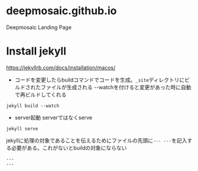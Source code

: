 # deepmosaic.github.io
Deepmosaic Landing Page


# Install jekyll
https://jekyllrb.com/docs/installation/macos/

- コードを変更したらbuildコマンドでコードを生成。`_site`ディレクトリにビルドされたファイルが生成される
  --watchを付けると変更があった時に自動で再ビルドしてくれる
```
jekyll build --watch
```

- server起動
serverではなくserve
```
jekyll serve
```

jekyllに処理の対象であることを伝えるためにファイルの先頭に`--- ---`を記入する必要がある。これがないとbuildの対象にならない
```
---
---
```

